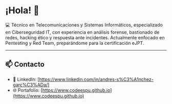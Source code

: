 # ¡Hola! 👋

💻 Técnico en Telecomunicaciones y Sistemas Informáticos, especializado en Ciberseguridad IT, con experiencia en análisis forense, bastionado de redes, hacking ético y respuesta ante incidentes. Actualmente enfocado en Pentesting y Red Team, preparándome para la certificación eJPT.

---

## 📫 Contacto
- 🔗 LinkedIn: [https://www.linkedin.com/in/andres-s%C3%A1nchez-garc%C3%ADa/]  
- 🌐 Portafolio: [https://www.codeespu.github.io](https://www.codeespu.github.io)  

